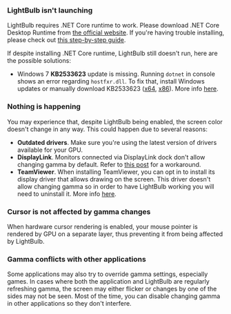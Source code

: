 ### LightBulb isn't launching

LightBulb requires .NET Core runtime to work. Please download .NET Core Desktop Runtime from [the official website](https://dotnet.microsoft.com/download/dotnet-core/3.0/runtime). If you're having trouble installing, please check out [this step-by-step guide](https://github.com/Tyrrrz/LightBulb/wiki/How-to-install-.NET-Core-runtime).

If despite installing .NET Core runtime, LightBulb still doesn't run, here are the possible solutions:

- Windows 7 **KB2533623** update is missing. Running `dotnet` in console shows an error regarding `hostfxr.dll`. To fix that, install Windows updates or manually download KB2533623 ([x64](https://www.microsoft.com/en-ie/download/details.aspx?id=26764), [x86](https://www.microsoft.com/en-us/download/details.aspx?id=26767)). More info [here](https://github.com/Tyrrrz/LightBulb/pull/105#issuecomment-565435593).

### Nothing is happening

You may experience that, despite LightBulb being enabled, the screen color doesn't change in any way. This could happen due to several reasons:

- **Outdated drivers**. Make sure you're using the latest version of drivers available for your GPU.
- **DisplayLink**. Monitors connected via DisplayLink dock don't allow changing gamma by default. Refer to [this post](https://support.displaylink.com/knowledgebase/articles/1886413-how-to-enable-night-light-or-f-lux-on-displaylink) for a workaround.
- **TeamViewer**. When installing TeamViewer, you can opt in to install its display driver that allows drawing on the screen. This driver doesn't allow changing gamma so in order to have LightBulb working you will need to uninstall it. More info [here](https://github.com/Tyrrrz/LightBulb/issues/100#issuecomment-554009433).

### Cursor is not affected by gamma changes

When hardware cursor rendering is enabled, your mouse pointer is rendered by GPU on a separate layer, thus preventing it from being affected by LightBulb.

### Gamma conflicts with other applications

Some applications may also try to override gamma settings, especially games. In cases where both the application and LightBulb are regularly refreshing gamma, the screen may either flicker or changes by one of the sides may not be seen. Most of the time, you can disable changing gamma in other applications so they don't interfere.